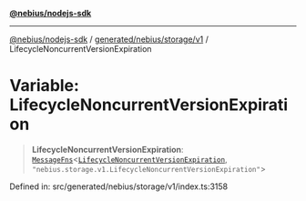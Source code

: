 [**@nebius/nodejs-sdk**](../../../../../README.md)

***

[@nebius/nodejs-sdk](../../../../../README.md) / [generated/nebius/storage/v1](../README.md) / LifecycleNoncurrentVersionExpiration

# Variable: LifecycleNoncurrentVersionExpiration

> **LifecycleNoncurrentVersionExpiration**: [`MessageFns`](../../../../../runtime/protos/core/interfaces/MessageFns.md)\<[`LifecycleNoncurrentVersionExpiration`](../interfaces/LifecycleNoncurrentVersionExpiration.md), `"nebius.storage.v1.LifecycleNoncurrentVersionExpiration"`\>

Defined in: src/generated/nebius/storage/v1/index.ts:3158
